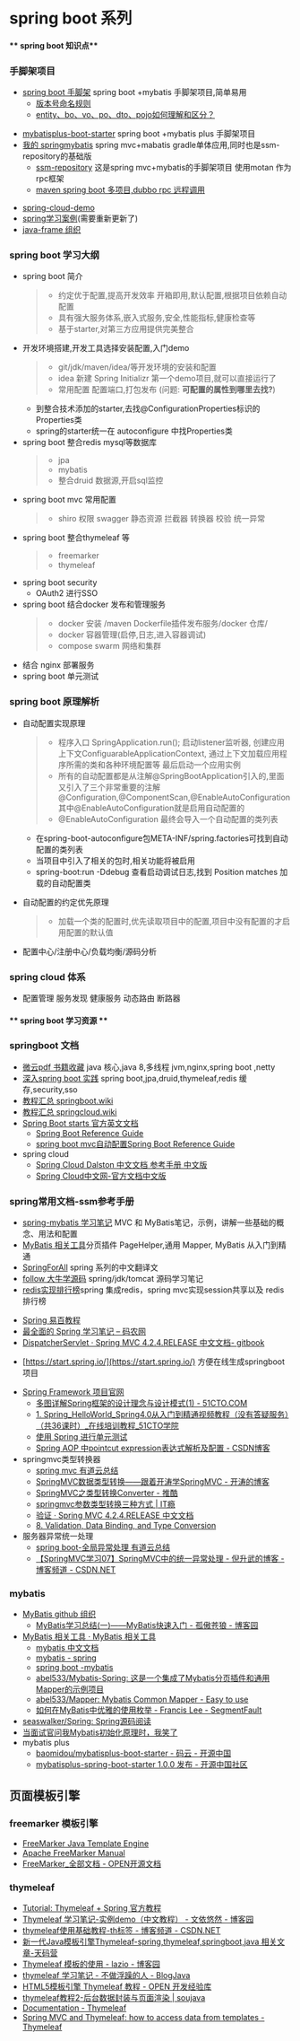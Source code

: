 # spring boot 系列

<!-- tabs:start -->
#### ** spring boot 知识点**

### 手脚架项目
* [spring boot 手脚架](https://github.com/java-frame/spring-boot-api-project-seed/tree/modules) spring boot +mybatis 手脚架项目,简单易用
    * [版本号命名规则](http://note.youdao.com/noteshare?id=80200fc14f0655e680eac3b338e18d7e&sub=6179F2B20E334BA59BE31A86C66D1193)
    * [entity、bo、vo、po、dto、pojo如何理解和区分？](https://www.toutiao.com/a6690745946910753293/?tt_from=mobile_qq&utm_campaign=client_share&timestamp=1557833524&app=news_article&utm_source=mobile_qq&utm_medium=toutiao_android&req_id=20190514193203010023074015736BDD8&group_id=6690745946910753293)
- [mybatisplus-boot-starter](https://github.com/java-frame/mybatisplus-boot-starter) spring boot +mybatis plus 手脚架项目
- [我的 springmybatis](https://github.com/javastar920905/springmybatis) spring mvc+mabatis gradle单体应用,同时也是ssm-repository的基础版
    - [ssm-repository](https://github.com/javastar920905/ssm-repository) 这是spring mvc+mybatis的手脚架项目 使用motan 作为rpc框架
    * [maven spring boot 多项目,dubbo rpc 远程调用](https://github.com/javastar920905/maven-spring-boot)
* [spring-cloud-demo](https://github.com/javastar920905/spring-cloud-demo)
* [spring学习案例](https://github.com/javastar920905/spring-learning)(需要重新更新了)
* [java-frame 组织](https://github.com/java-frame)

### spring boot 学习大纲
* spring boot 简介
   > * 约定优于配置,提高开发效率  开箱即用,默认配置,根据项目依赖自动配置
   > * 具有强大服务体系,嵌入式服务,安全,性能指标,健康检查等
   > * 基于starter,对第三方应用提供完美整合
* 开发环境搭建,开发工具选择安装配置,入门demo
   > * git/jdk/maven/idea/等开发环境的安装和配置
   > * idea 新建 Spring Initializr 第一个demo项目,就可以直接运行了
   > * 常用配置 配置端口,打包发布 (问题: **可配置的属性到哪里去找?**) 
     * 到整合技术添加的starter,去找@ConfigurationProperties标识的Properties类
     * spring的starter统一在 autoconfigure 中找Properties类
* spring boot 整合redis mysql等数据库
   > * jpa  
   > * mybatis
   > * 整合druid 数据源,开启sql监控
* spring boot mvc 常用配置
   > * shiro 权限   swagger 静态资源  拦截器 转换器 校验 统一异常 
* spring boot 整合thymeleaf 等
   > * freemarker
   > * thymeleaf
* spring boot security
   * OAuth2 进行SSO
* spring boot 结合docker 发布和管理服务
   > * docker 安装 /maven Dockerfile插件发布服务/docker 仓库/
   > * docker 容器管理(启停,日志,进入容器调试)
   > * compose swarm 网络和集群
* 结合 nginx 部署服务 
* spring boot 单元测试

### spring boot 原理解析
* 自动配置实现原理
   > * 程序入口 SpringApplication.run(); 启动listener监听器, 创建应用上下文ConfiguarableApplicationContext, 通过上下文加载应用程序所需的类和各种环境配置等
   最后启动一个应用实例
   > * 所有的自动配置都是从注解@SpringBootApplication引入的,里面又引入了三个非常重要的注解 @Configuration,@ComponentScan,@EnableAutoConfiguration
   其中@EnableAutoConfiguration就是启用自动配置的
   > * @EnableAutoConfiguration 最终会导入一个自动配置的类列表
   * 在spring-boot-autoconfigure包META-INF/spring.factories可找到自动配置的类列表
   * 当项目中引入了相关的包时,相关功能将被启用
   * spring-boot:run -Ddebug 查看启动调试日志,找到 Position matches 加载的自动配置类

* 自动配置的约定优先原理
   > * 加载一个类的配置时,优先读取项目中的配置,项目中没有配置的才启用配置的默认值
* 配置中心/注册中心/负载均衡/源码分析

### spring cloud 体系
* 配置管理 服务发现  健康服务 动态路由 断路器






#### ** spring boot 学习资源 **

### springboot 文档
* [微云pdf 书籍收藏](https://share.weiyun.com/5yyvCQ6) java 核心,java 8,多线程 jvm,nginx,spring boot ,netty
* [深入spring boot 实践](https://share.weiyun.com/59Kdeki) spring boot,jpa,druid,thymeleaf,redis 缓存,security,sso 
* [教程汇总 springboot.wiki](http://www.springboot.wiki/)
* [教程汇总 springcloud.wiki](http://www.springcloud.wiki/)
* <A HREF="http://docs.spring.io/spring-boot/docs/1.5.2.RELEASE/reference/htmlsingle/#using-boot-starter">Spring Boot starts 官方英文文档</A>
    * <A HREF="http://docs.spring.io/spring-boot/docs/1.5.2.RELEASE/reference/htmlsingle/">Spring Boot Reference Guide</A>
    * <A HREF="http://docs.spring.io/spring-boot/docs/1.5.2.RELEASE/reference/htmlsingle/#boot-features-spring-mvc-auto-configuration">spring boot mvc自动配置Spring Boot Reference Guide</A>
* spring cloud
    * <A HREF="https://www.springcloud.cc/spring-cloud-dalston.html">Spring Cloud Dalston 中文文档 参考手册 中文版</A>
    * <A HREF="https://www.springcloud.cc/">Spring Cloud中文网-官方文档中文版</A>

### spring常用文档-ssm参考手册
- [spring-mybatis 学习笔记](https://github.com/brianway/springmvc-mybatis-learning) MVC 和 MyBatis笔记，示例，讲解一些基础的概念、用法和配置
- [MyBatis 相关工具](http://www.mybatis.tk/)分页插件 PageHelper,通用 Mapper, MyBatis 从入门到精通
- [SpringForAll](https://github.com/SpringForAll) spring 系列的中文翻译文
- [follow 大牛学源码](https://github.com/seaswalker) spring/jdk/tomcat 源码学习笔记
- [redis实现排行榜](https://github.com/zhonglinlin1305/spring-projects)spring 集成redis，spring mvc实现session共享以及 redis排行榜
* <A HREF="http://www.yiibai.com/spring/">Spring 易百教程</A>
* <A HREF="http://www.codeceo.com/article/learn-spring.html">最全面的 Spring 学习笔记 – 码农网</A>
* <A HREF="https://linesh.gitbooks.io/spring-mvc-documentation-linesh-translation/content/publish/21-2/the-dispatcher-servlet.html">DispatcherServlet · Spring MVC 4.2.4.RELEASE 中文文档- gitbook</A>
- [https://start.spring.io/](https://start.spring.io/) 方便在线生成springboot项目
* <A HREF="https://spring.io/projects/spring-framework">Spring Framework 项目官网</A>
   * <A HREF="http://developer.51cto.com/art/201006/205212.htm">多图详解Spring框架的设计理念与设计模式(1) - 51CTO.COM</A>
   * <A HREF="http://edu.51cto.com/index.php?do=lession&id=36974">1. Spring_HelloWorld_Spring4.0从入门到精通视频教程（没有答疑服务）（共36课时）_在线培训教程_51CTO学院</A>
   * <A HREF="https://www.ibm.com/developerworks/cn/java/j-lo-springunitest/">使用 Spring 进行单元测试</A>
   * <A HREF="http://blog.csdn.net/qq525099302/article/details/53996344">Spring AOP 中pointcut expression表达式解析及配置 - CSDN博客</A>
* springmvc类型转换器
   * [spring mvc 有道云总结](http://note.youdao.com/noteshare?id=274ea62355e5683da07b75f941804f69)
   * <A HREF="http://jinnianshilongnian.iteye.com/blog/1723270">SpringMVC数据类型转换——跟着开涛学SpringMVC - 开涛的博客</A>
   * <A HREF="http://www.tuicool.com/articles/uUjaum">SpringMVC之类型转换Converter - 推酷</A>
   * <A HREF="http://itindex.net/detail/54520-springmvc-%E7%B1%BB%E5%9E%8B">springmvc参数类型转换三种方式 | IT瘾</A>
   * <A HREF="https://linesh.gitbooks.io/spring-mvc-documentation-linesh-translation/content/publish/21-16/4-validation.html">验证 · Spring MVC 4.2.4.RELEASE 中文文档</A>
   * <A HREF="http://docs.spring.io/spring-framework/docs/4.2.4.RELEASE/spring-framework-reference/html/validation.html#validator">8. Validation, Data Binding, and Type Conversion</A>
* 服务器异常统一处理
   * <A HREF="http://note.youdao.com/share/?id=7bd3bcd8977937b8f0b0c54043cfca1f&type=note#/">spring boot-全局异常处理 有道云总结</A>
   * <A HREF="http://blog.csdn.net/eson_15/article/details/51731567">【SpringMVC学习07】SpringMVC中的统一异常处理 - 倪升武的博客 - 博客频道 - CSDN.NET</A>

### mybatis
* <A HREF="https://github.com/mybatis">MyBatis github 组织</A>
    * <A HREF="http://www.cnblogs.com/xdp-gacl/p/4261895.html">MyBatis学习总结(一)——MyBatis快速入门 - 孤傲苍狼 - 博客园</A>
* <A HREF="http://www.mybatis.tk/">MyBatis 相关工具 · MyBatis 相关工具</A>
    * [mybatis 中文文档](http://www.mybatis.org/mybatis-3/zh/index.html)
    * [mybatis - spring ](http://www.mybatis.org/spring/index.html)
    * [spring boot -mybatis](http://www.mybatis.org/spring-boot-starter/mybatis-spring-boot-autoconfigure/)
    * <A HREF="https://github.com/abel533/Mybatis-Spring">abel533/Mybatis-Spring: 这是一个集成了Mybatis分页插件和通用Mapper的示例项目</A>
    * <A HREF="https://github.com/abel533/Mapper">abel533/Mapper: Mybatis Common Mapper - Easy to use</A>
    * <A HREF="https://segmentfault.com/a/1190000010755321">如何在MyBatis中优雅的使用枚举 - Francis Lee - SegmentFault</A>
* <A HREF="https://github.com/seaswalker/Spring">seaswalker/Spring: Spring源码阅读</A>
* <A HREF="https://www.toutiao.com/a6651855290226442764/">当面试官问我Mybatis初始化原理时，我笑了</A>
* mybatis plus
   * <A HREF="http://git.oschina.net/baomidou/mybatisplus-boot-starter">baomidou/mybatisplus-boot-starter - 码云 - 开源中国</A>
   * <A HREF="http://www.oschina.net/news/84480/mybatisplus-spring-boot-starter-1-0-0">mybatisplus-spring-boot-starter 1.0.0 发布 - 开源中国社区</A>
     

## 页面模板引擎

### freemarker 模板引擎
* <A HREF="http://freemarker.org/">FreeMarker Java Template Engine</A>
* <A HREF="http://freemarker.org/docs/index.html">Apache FreeMarker Manual</A>
* <A HREF="http://www.open-open.com/doc/list/101?o=p">FreeMarker_全部文档 - OPEN开源文档</A>

### thymeleaf
   * <A HREF="http://www.thymeleaf.org/doc/tutorials/2.1/thymeleafspring.html#integrating-thymeleaf-with-spring">Tutorial: Thymeleaf + Spring 官方教程</A>
   * <A HREF="http://www.cnblogs.com/vinphy/p/4673918.html">Thymeleaf 学习笔记-实例demo（中文教程） - 文依悠然 - 博客园</A>
   * <A HREF="http://blog.csdn.net/quuqu/article/details/52511933">thymeleaf使用基础教程-th标签 - 博客频道 - CSDN.NET</A>
   * <A HREF="https://www.tianmaying.com/tutorial/using-thymeleaf">新一代Java模板引擎Thymeleaf-spring,thymeleaf,springboot,java 相关文章-天码营</A>
   * <A HREF="http://www.cnblogs.com/lazio10000/p/5603955.html">Thymeleaf 模板的使用 - lazio - 博客园</A>
   * <A HREF="http://www.blogjava.net/bjwulin/archive/2013/02/07/395234.html">thymeleaf 学习笔记 - 不做浮躁的人 - BlogJava</A>
   * <A HREF="http://www.open-open.com/lib/view/open1383622135586.html">HTML5模板引擎 Thymeleaf 教程 - OPEN 开发经验库</A>
   * <A HREF="http://soujava.com/thymeleaf%E6%95%99%E7%A8%8B2-%E5%90%8E%E5%8F%B0%E6%95%B0%E6%8D%AE%E5%B0%81%E8%A3%85%E4%B8%8E%E9%A1%B5%E9%9D%A2%E6%B8%B2%E6%9F%93/">thymeleaf教程2-后台数据封装与页面渲染 | soujava</A>
   * <A HREF="http://www.thymeleaf.org/documentation.html">Documentation - Thymeleaf</A>
   * <A HREF="http://www.thymeleaf.org/doc/articles/springmvcaccessdata.html">Spring MVC and Thymeleaf: how to access data from templates - Thymeleaf</A>


<!-- tabs:end -->
